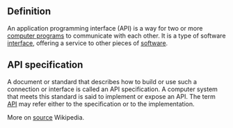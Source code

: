 ## Definition
An application programming interface (API) is a way for two or more [computer programs](https://en.wikipedia.org/wiki/Computer_program) to communicate with each other. It is a type of software [interface](https://en.wikipedia.org/wiki/Interface_(computing)), offering a service to other pieces of [software](https://en.wikipedia.org/wiki/Software). 

## API specification
A document or standard that describes how to build or use such a connection or interface is called an API specification. A computer system that meets this standard is said to implement or expose an API. The term [API](API) may refer either to the specification or to the implementation.

More on [source](https://en.wikipedia.org/wiki/API) Wikipedia.
